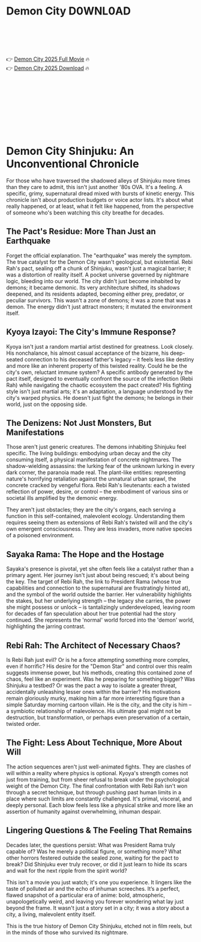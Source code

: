 # Demon City D0WNL0AD

<br><br><br><br>


👉 <a href="https://Brian-nimbcagase1983.github.io/safheyxacv/">Demon City 2025 Full Movie</a> 🔥
<br>
👉 <a href="https://Brian-nimbcagase1983.github.io/safheyxacv/">Demon City 2025 Download</a> 🔥


<br><br><br><br><br><br><br><br>



# Demon City Shinjuku: An Unconventional Chronicle

For those who have traversed the shadowed alleys of Shinjuku more times than they care to admit, this isn't just another '80s OVA. It's a feeling. A specific, grimy, supernatural dread mixed with bursts of kinetic energy. This chronicle isn't about production budgets or voice actor lists. It's about what really happened, or at least, what it felt like happened, from the perspective of someone who's been watching this city breathe for decades.

## The Pact's Residue: More Than Just an Earthquake

Forget the official explanation. The "earthquake" was merely the symptom. The true catalyst for the Demon City wasn't geological, but existential. Rebi Rah's pact, sealing off a chunk of Shinjuku, wasn't just a magical barrier; it was a distortion of reality itself. A pocket universe governed by nightmare logic, bleeding into our world. The city didn't just become inhabited by demons; it became demonic. Its very architecture shifted, its shadows deepened, and its residents adapted, becoming either prey, predator, or peculiar survivors. This wasn't a zone of demons; it was a zone that was a demon. The energy didn't just attract monsters; it mutated the environment itself.

## Kyoya Izayoi: The City's Immune Response?

Kyoya isn't just a random martial artist destined for greatness. Look closely. His nonchalance, his almost casual acceptance of the bizarre, his deep-seated connection to his deceased father's legacy – it feels less like destiny and more like an inherent property of this twisted reality. Could he be the city's own, reluctant immune system? A specific antibody generated by the pact itself, designed to eventually confront the source of the infection (Rebi Rah) while navigating the chaotic ecosystem the pact created? His fighting style isn't just martial arts; it's an adaptation, a language understood by the city's warped physics. He doesn't just fight the demons; he belongs in their world, just on the opposing side.

## The Denizens: Not Just Monsters, But Manifestations

Those aren't just generic creatures. The demons inhabiting Shinjuku feel specific.
   The living buildings: embodying urban decay and the city consuming itself, a physical manifestation of concrete nightmares.
   The shadow-wielding assassins: the lurking fear of the unknown lurking in every dark corner, the paranoia made real.
   The plant-like entities: representing nature's horrifying retaliation against the unnatural urban sprawl, the concrete cracked by vengeful flora.
   Rebi Rah's lieutenants: each a twisted reflection of power, desire, or control – the embodiment of various sins or societal ills amplified by the demonic energy.

They aren't just obstacles; they are the city's organs, each serving a function in this self-contained, malevolent ecology. Understanding them requires seeing them as extensions of Rebi Rah's twisted will and the city's own emergent consciousness. They are less invaders, more native species of a poisoned environment.

## Sayaka Rama: The Hope and the Hostage

Sayaka's presence is pivotal, yet she often feels like a catalyst rather than a primary agent. Her journey isn't just about being rescued; it's about being the key. The target of Rebi Rah, the link to President Rama (whose true capabilities and connection to the supernatural are frustratingly hinted at), and the symbol of the world outside the barrier. Her vulnerability highlights the stakes, but her underlying strength – the legacy she carries, the power she might possess or unlock – is tantalizingly underdeveloped, leaving room for decades of fan speculation about her true potential had the story continued. She represents the 'normal' world forced into the 'demon' world, highlighting the jarring contrast.

## Rebi Rah: The Architect of Necessary Chaos?

Is Rebi Rah just evil? Or is he a force attempting something more complex, even if horrific? His desire for the "Demon Star" and control over this realm suggests immense power, but his methods, creating this contained zone of chaos, feel like an experiment. Was he preparing for something bigger? Was Shinjuku a testbed? Or was the pact a way to isolate a greater threat, accidentally unleashing lesser ones within the barrier? His motivations remain gloriously murky, making him a far more interesting figure than a simple Saturday morning cartoon villain. He is the city, and the city is him – a symbiotic relationship of malevolence. His ultimate goal might not be destruction, but transformation, or perhaps even preservation of a certain, twisted order.

## The Fight: Less About Technique, More About Will

The action sequences aren't just well-animated fights. They are clashes of will within a reality where physics is optional. Kyoya's strength comes not just from training, but from sheer refusal to break under the psychological weight of the Demon City. The final confrontation with Rebi Rah isn't won through a secret technique, but through pushing past human limits in a place where such limits are constantly challenged. It's primal, visceral, and deeply personal. Each blow feels less like a physical strike and more like an assertion of humanity against overwhelming, inhuman despair.

## Lingering Questions & The Feeling That Remains

Decades later, the questions persist:
   What was President Rama truly capable of? Was he merely a political figure, or something more?
   What other horrors festered outside the sealed zone, waiting for the pact to break?
   Did Shinjuku ever truly recover, or did it just learn to hide its scars and wait for the next ripple from the spirit world?

This isn't a movie you just watch; it's one you experience. It lingers like the taste of polluted air and the echo of inhuman screeches. It’s a perfect, flawed snapshot of a particular era of anime: bold, atmospheric, unapologetically weird, and leaving you forever wondering what lay just beyond the frame. It wasn't just a story set in a city; it was a story about a city, a living, malevolent entity itself.

This is the true history of Demon City Shinjuku, etched not in film reels, but in the minds of those who survived its nightmare.


